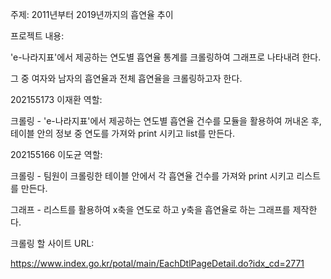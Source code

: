 주제: 2011년부터 2019년까지의 흡연율 추이





프로젝트 내용: 

'e-나라지표'에서 제공하는 연도별 흡연율 통계를 크롤링하여  그래프로 나타내려 한다.

그 중 여자와 남자의 흡연율과 전체 흡연율을 크롤링하고자 한다.



202155173 이재환 역할:

크롤링 - 'e-나라지표'에서 제공하는 연도별 흡연율 건수를 모듈을 활용하여 꺼내온 후, 테이블 안의 정보 중 연도를 가져와 print 시키고 list를 만든다.



202155166 이도균 역할:

크롤링 - 팀원이 크롤링한 테이블 안에서 각 흡연율 건수를 가져와 print 시키고 리스트를 만든다.

그래프 - 리스트를 활용하여 x축을 연도로 하고 y축을 흡연율로 하는 그래프를 제작한다.



크롤링 할 사이트 URL:

https://www.index.go.kr/potal/main/EachDtlPageDetail.do?idx_cd=2771